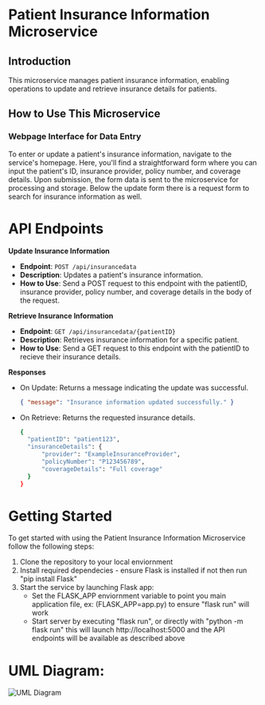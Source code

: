 # Patient Insurance Information Microservice

## Introduction
This microservice manages patient insurance information, enabling operations to update and retrieve insurance details for patients.

## How to Use This Microservice

### Webpage Interface for Data Entry
To enter or update a patient's insurance information, navigate to the service's homepage. Here, you'll find a straightforward form where you can input the patient's ID, insurance provider, policy number, and coverage details. Upon submission, the form data is sent to the microservice for processing and storage. Below the update form there is a request form to search for insurance information as well.

# API Endpoints

**Update Insurance Information**

- **Endpoint**: `POST /api/insurancedata`
- **Description**: Updates a patient's insurance information.
- **How to Use**: Send a POST request to this endpoint with the patientID, insurance provider, policy number, and coverage details in the body of the request.


**Retrieve Insurance Information**

- **Endpoint**: `GET /api/insurancedata/{patientID}`
- **Description**: Retrieves insurance information for a specific patient.
- **How to Use**: Send a GET request to this endpoint with the patientID to recieve their insurance details. 

**Responses**

- On Update: Returns a message indicating the update was successful.

  ```json
  { "message": "Insurance information updated successfully." }

- On Retrieve: Returns the requested insurance details.
  ```bash
  {
    "patientID": "patient123",
    "insuranceDetails": {
        "provider": "ExampleInsuranceProvider",
        "policyNumber": "P123456789",
        "coverageDetails": "Full coverage"
    }
  }

# Getting Started
To get started with using the Patient Insurance Information Microservice follow the following steps:
1. Clone the repository to your local enviornment
2. Install required dependecies - ensure Flask is installed if not then run "pip install Flask"
3. Start the service by launching Flask app:
   - Set the FLASK_APP enviornment variable to point you main application file, ex: (FLASK_APP=app.py) to ensure "flask run" will work
   - Start server by executing "flask run", or directly with "python -m flask run" this will launch http://localhost:5000 and the API endpoints will be available as described above

# UML Diagram:
![UML Diagram](https://github.com/owenrichman/insurance_microservice/blob/main/FlaskMicroUML.jpg)
